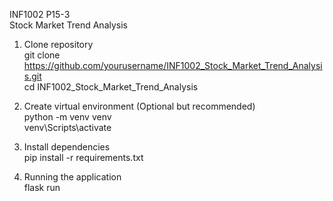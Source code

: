 INF1002 P15-3  
Stock Market Trend Analysis

1. Clone repository  
   git clone https://github.com/yourusername/INF1002_Stock_Market_Trend_Analysis.git  
   cd INF1002_Stock_Market_Trend_Analysis  

2. Create virtual environment (Optional but recommended)  
   python -m venv venv  
   venv\Scripts\activate  

3. Install dependencies  
   pip install -r requirements.txt  

4. Running the application  
   flask run  

